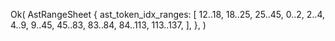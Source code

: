 Ok(
    AstRangeSheet {
        ast_token_idx_ranges: [
            12..18,
            18..25,
            25..45,
            0..2,
            2..4,
            4..9,
            9..45,
            45..83,
            83..84,
            84..113,
            113..137,
        ],
    },
)